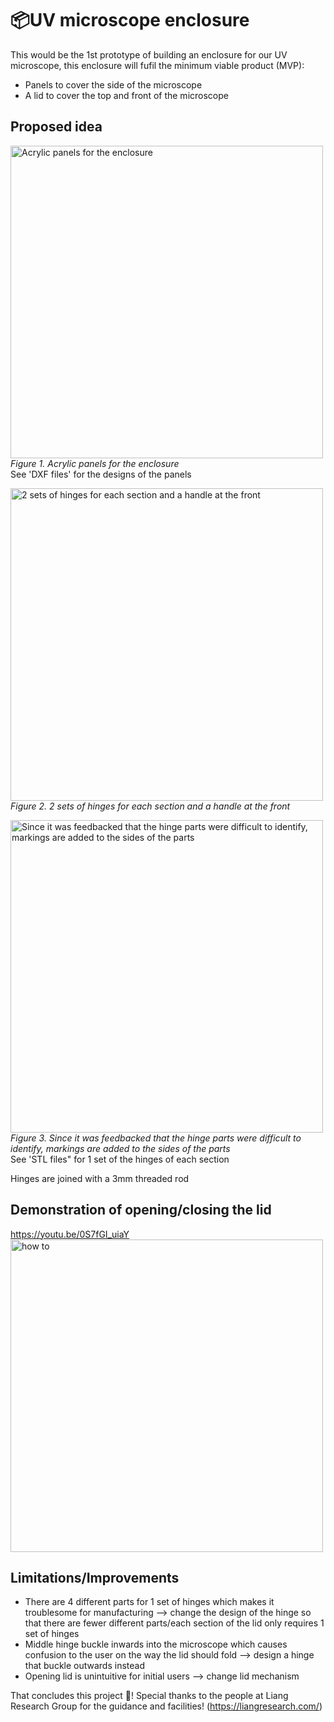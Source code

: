 # 📦UV microscope enclosure
This would be the 1st prototype of building an enclosure for our UV microscope, this enclosure will fufil the minimum viable product (MVP):
- Panels to cover the side of the microscope
- A lid to cover the top and front of the microscope
## Proposed idea
<img src='https://github.com/chiopchiop/UV-microscope-enclosure/assets/135982821/329005e9-e5db-4b20-ba92-4124dadcda09' alt= 'Acrylic panels for the enclosure' width='500'>\
*Figure 1. Acrylic panels for the enclosure*\
See 'DXF files' for the designs of the panels

<img src='https://github.com/chiopchiop/UV-microscope-enclosure/assets/135982821/dc83dc10-70b4-4575-a41f-54e5265389ca' alt= '2 sets of hinges for each section and a handle at the front' width='500'>\
*Figure 2. 2 sets of hinges for each section and a handle at the front*

<img src='https://github.com/chiopchiop/UV-microscope-enclosure/assets/135982821/17901d55-9b9d-441e-a85d-62dabdd9abf4' alt= 'Since it was feedbacked that the hinge parts were difficult to identify, markings are added to the sides of the parts' width='500'>\
*Figure 3. Since it was feedbacked that the hinge parts were difficult to identify, markings are added to the sides of the parts*\
See 'STL files" for 1 set of the hinges of each section 

Hinges are joined with a 3mm threaded rod
## Demonstration of opening/closing the lid
https://youtu.be/0S7fGI_uiaY
<a href="http://www.youtube.com/watch?feature=player_embedded&v=0S7fGI_uiaY
" target="_blank"><img src="http://img.youtube.com/vi/0S7fGI_uiaY/0.jpg" 
alt="how to" width="500" /></a>
## Limitations/Improvements
- There are 4 different parts for 1 set of hinges which makes it troublesome for manufacturing —> change the design of the hinge so that there are fewer different parts/each section of the lid only requires 1 set of hinges
- Middle hinge buckle inwards into the microscope which causes confusion to the user on the way the lid should fold —> design a hinge that buckle outwards instead
- Opening lid is unintuitive for initial users —> change lid mechanism

That concludes this project 🎺!
Special thanks to the people at Liang Research Group for the guidance and facilities! (https://liangresearch.com/)

